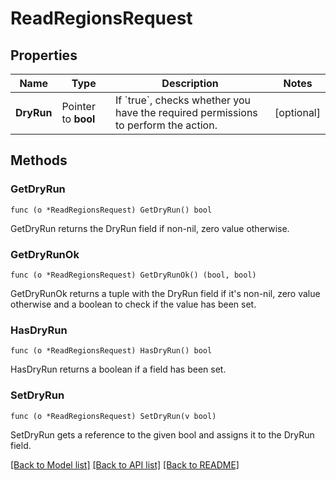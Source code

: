 # ReadRegionsRequest

## Properties

Name | Type | Description | Notes
------------ | ------------- | ------------- | -------------
**DryRun** | Pointer to **bool** | If &#x60;true&#x60;, checks whether you have the required permissions to perform the action. | [optional] 

## Methods

### GetDryRun

`func (o *ReadRegionsRequest) GetDryRun() bool`

GetDryRun returns the DryRun field if non-nil, zero value otherwise.

### GetDryRunOk

`func (o *ReadRegionsRequest) GetDryRunOk() (bool, bool)`

GetDryRunOk returns a tuple with the DryRun field if it's non-nil, zero value otherwise
and a boolean to check if the value has been set.

### HasDryRun

`func (o *ReadRegionsRequest) HasDryRun() bool`

HasDryRun returns a boolean if a field has been set.

### SetDryRun

`func (o *ReadRegionsRequest) SetDryRun(v bool)`

SetDryRun gets a reference to the given bool and assigns it to the DryRun field.


[[Back to Model list]](../README.md#documentation-for-models) [[Back to API list]](../README.md#documentation-for-api-endpoints) [[Back to README]](../README.md)


